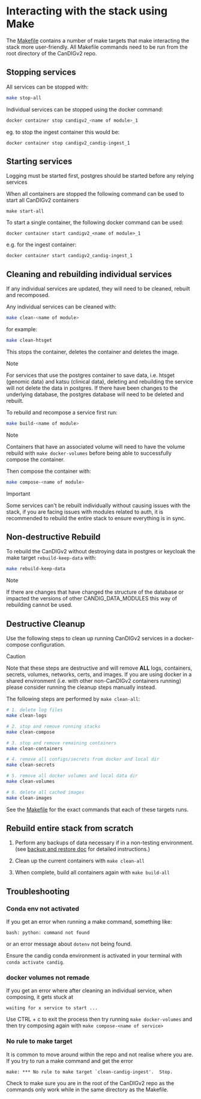 # Interacting with the stack using Make

The [Makefile](Makefile) contains a number of make targets that make interacting the stack more user-friendly. All Makefile commands need to be run from the root directory of the CanDIGv2 repo.

## Stopping services

All services can be stopped with:

```bash
make stop-all
```

Individual services can be stopped using the docker command:
```bash
docker container stop candigv2_<name of module>_1
```
eg. to stop the ingest container this would be:
```
docker container stop candigv2_candig-ingest_1
```

## Starting services

Logging must be started first, postgres should be started before any relying services

When all containers are stopped the following command can be used to start all CanDIGv2 containers

```
make start-all
```

To start a single container, the following docker command can be used:

```
docker container start candigv2_<name of module>_1
```
e.g. for the ingest container:
```
docker container start candigv2_candig-ingest_1
```

## Cleaning and rebuilding individual services

If any individual services are updated, they will need to be cleaned, rebuilt and recomposed. 

Any individual services can be cleaned with:

```bash
make clean-<name of module>
```

for example:

```bash
make clean-htsget
```

This stops the container, deletes the container and deletes the image.

> [!NOTE]
> For services that use the postgres container to save data, i.e. htsget (genomic data) and katsu (clinical data), deleting and rebuilding the service will not delete the data in postgres. If there have been changes to the underlying database, the postgres database will need to be deleted and rebuilt. 

To rebuild and recompose a service first run:

```bash
make build-<name of module>
```

> [!NOTE]
> Containers that have an associated volume will need to have the volume rebuild with `make docker-volumes` before being able to successfully compose the container.

Then compose the container with:

```bash
make compose-<name of module>
```

> [!IMPORTANT]
> Some services can't be rebuilt individually without causing issues with the stack, if you are facing issues with modules related to auth, it is recommended to rebuild the entire stack to ensure everything is in sync.

## Non-destructive Rebuild

To rebuild the CanDIGv2 without destroying data in postgres or keycloak the make target `rebuild-keep-data` with:

```bash
make rebuild-keep-data
```

> [!NOTE]
> If there are changes that have changed the structure of the database or impacted the versions of other CANDIG_DATA_MODULES this way of rebuilding cannot be used.

## Destructive Cleanup 

Use the following steps to clean up running CanDIGv2 services in a docker-compose configuration. 

> [!CAUTION] 
> Note that these steps are destructive and will remove **ALL** logs, containers, secrets, volumes, networks, certs, and images. If you are using docker in a shared environment (i.e. with other non-CanDIGv2 containers running) please consider running the cleanup steps manually instead.

The following steps are performed by `make clean-all`:

```bash
# 1. delete log files
make clean-logs

# 2. stop and remove running stacks
make clean-compose

# 3. stop and remove remaining containers
make clean-containers

# 4. remove all configs/secrets from docker and local dir
make clean-secrets

# 5. remove all docker volumes and local data dir
make clean-volumes

# 6. delete all cached images
make clean-images
```

See the [Makefile](../Makefile) for the exact commands that each of these targets runs.

## Rebuild entire stack from scratch

1. Perform any backups of data necessary if in a non-testing environment. (see [backup and restore doc](backup-restore-candig.md) for detailed instructions.)

2. Clean up the current containers with `make clean-all`

3. When complete, build all containers again with `make build-all`


## Troubleshooting

### Conda env not activated

If you get an error when running a make command, something like:

```
bash: python: command not found
```
or an error message about `dotenv` not being found.

Ensure the candig conda environment is activated in your terminal with `conda activate candig`.

### docker volumes not remade

If you get an error where after cleaning an individual service, when composing, it gets stuck at 

```
waiting for x service to start ...
```

Use CTRL + c to exit the process then try running `make docker-volumes` and then try composing again with `make compose-<name of service>`

### No rule to make target

It is common to move around within the repo and not realise where you are. If you try to run a make command and get the error

```
make: *** No rule to make target `clean-candig-ingest'.  Stop.
```

Check to make sure you are in the root of the CanDIGv2 repo as the commands only work while in the same directory as the Makefile.
